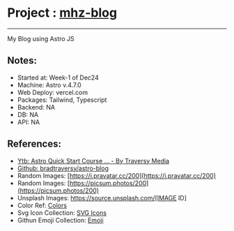 # Project : [mhz-blog](https://blog-mhz.vercel.app/)
***************************************************************
My Blog using Astro JS


## Notes:
- Started at: Week-1 of Dec24
- Machine: Astro v.4.7.0
- Web Deploy: vercel.com
- Packages: Tailwind, Typescript
- Backend: NA
- DB: NA
- API: NA


## References:
- [Ytb: Astro Quick Start Course ... - By Traversy Media](https://www.youtube.com/watch?v=XoIHKO6AkoM&t=8s)
- [Github: bradtraversy/astro-blog](https://github.com/bradtraversy/astro-blog)
- Random Images: [https://i.pravatar.cc/200](https://i.pravatar.cc/200)
- Random Images: [https://picsum.photos/200](https://picsum.photos/200)
- Unsplash Images: https://source.unsplash.com/[IMAGE ID]
- Color Ref: [Colors](https://coolors.co/palettes/trending)
- Svg Icon Collection: [SVG Icons](http://svgrepo.com)
- Githun Emoji Collection: [Emoji](https://github.com/ikatyang/emoji-cheat-sheet)